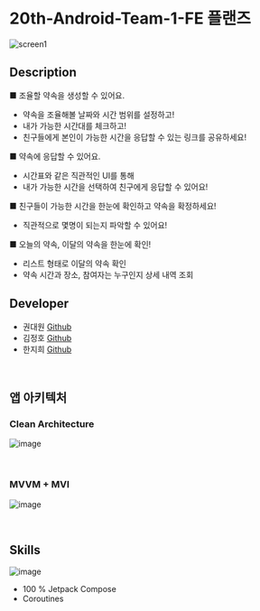 # 20th-Android-Team-1-FE 플랜즈

![screen1](https://user-images.githubusercontent.com/33443660/183038971-0e87d601-16d9-485a-857e-031ae9fa285e.png)

## Description

■ 조율할 약속을 생성할 수 있어요.
- 약속을 조율해볼 날짜와 시간 범위를 설정하고!
- 내가 가능한 시간대를 체크하고!
- 친구들에게 본인이 가능한 시간을 응답할 수 있는 링크를 공유하세요!

■ 약속에 응답할 수 있어요.
- 시간표와 같은 직관적인 UI를 통해 
- 내가 가능한 시간을 선택하여 친구에게 응답할 수 있어요!

■ 친구들이 가능한 시간을 한눈에 확인하고 약속을 확정하세요!
- 직관적으로 몇명이 되는지 파악할 수 있어요!

■ 오늘의 약속, 이달의 약속을 한눈에 확인!
- 리스트 형태로 이달의 약속 확인
- 약속 시간과 장소, 참여자는 누구인지 상세 내역 조회

## Developer
- 권대원 [Github](https://github.com/KwonDae)
- 김정호 [Github](https://github.com/hoyahozz)
- 한지희 [Github](https://github.com/jihee-dev)

<br>

## 앱 아키텍처
### Clean Architecture
![image](https://user-images.githubusercontent.com/33443660/183052546-59e53292-72c5-480c-ba5c-1a302376ddd6.png)

<br>

### MVVM + MVI
![image](https://user-images.githubusercontent.com/33443660/183053817-2b0c7b08-6955-4ec0-aa4e-a58c3f9d84b8.png)

<br>

## Skills

![image](https://user-images.githubusercontent.com/33443660/183053485-631a62f7-1422-479b-88d5-5a1860472a13.png)<br>
- 100 % Jetpack Compose
- Coroutines

